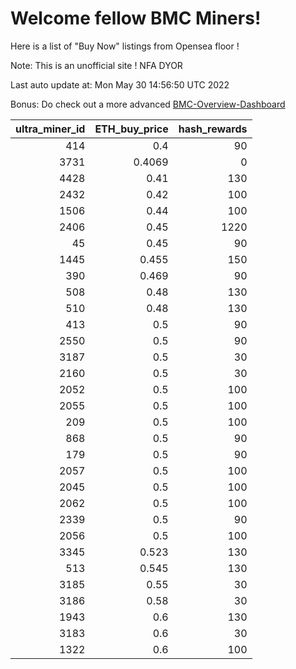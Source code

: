 # Welcome fellow BMC Miners!
Here is a list of "Buy Now" listings from Opensea floor !

Note: This is an unofficial site ! NFA DYOR

Last auto update at: Mon May 30 14:56:50 UTC 2022

Bonus: Do check out a more advanced [BMC-Overview-Dashboard](https://dune.com/defifunk/BMC-Overview-Dashboard)


|   ultra_miner_id |   ETH_buy_price |   hash_rewards |
|-----------------:|----------------:|---------------:|
|              414 |          0.4    |             90 |
|             3731 |          0.4069 |              0 |
|             4428 |          0.41   |            130 |
|             2432 |          0.42   |            100 |
|             1506 |          0.44   |            100 |
|             2406 |          0.45   |           1220 |
|               45 |          0.45   |             90 |
|             1445 |          0.455  |            150 |
|              390 |          0.469  |             90 |
|              508 |          0.48   |            130 |
|              510 |          0.48   |            130 |
|              413 |          0.5    |             90 |
|             2550 |          0.5    |             90 |
|             3187 |          0.5    |             30 |
|             2160 |          0.5    |             30 |
|             2052 |          0.5    |            100 |
|             2055 |          0.5    |            100 |
|              209 |          0.5    |            100 |
|              868 |          0.5    |             90 |
|              179 |          0.5    |             90 |
|             2057 |          0.5    |            100 |
|             2045 |          0.5    |            100 |
|             2062 |          0.5    |            100 |
|             2339 |          0.5    |             90 |
|             2056 |          0.5    |            100 |
|             3345 |          0.523  |            130 |
|              513 |          0.545  |            130 |
|             3185 |          0.55   |             30 |
|             3186 |          0.58   |             30 |
|             1943 |          0.6    |            130 |
|             3183 |          0.6    |             30 |
|             1322 |          0.6    |            100 |